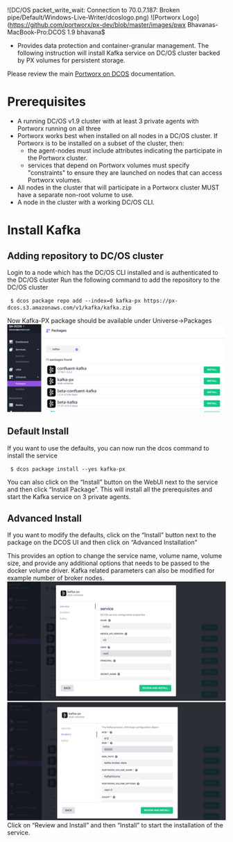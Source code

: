 ![DC/OS packet_write_wait: Connection to 70.0.7.187: Broken pipe/Default/Windows-Live-Writer/dcoslogo.png) ![Portworx Logo](https://github.com/portworx/px-dev/blob/master/images/pwx
Bhavanas-MacBook-Pro:DCOS 1.9 bhavana$
* Provides data protection and container-granular management. The following instruction will install Kafka service on DC/OS cluster backed by PX volumes for persistent storage.

Please review the main [Portworx on DCOS](https://docs.portworx.com/scheduler/mesosphere-dcos/) documentation.

# Prerequisites

- A running DC/OS v1.9 cluster with at least 3 private agents with Portworx running on all three
- Portworx works best when installed on all nodes in a DC/OS cluster.  If Portworx is to be installed on a subset of the cluster, then:
  * the agent-nodes must include attributes indicating the participate in the Portworx cluster.
  * services that depend on Portworx volumes must specify "constraints" to ensure they are launched on nodes that can access Portworx volumes.
- All nodes in the cluster that will participate in a Portworx cluster MUST have a separate non-root volume to use.
- A node in the cluster with a working DC/OS CLI.

# Install Kafka
## Adding repository to DC/OS cluster
Login to a node which has the DC/OS CLI installed and is authenticated to the DC/OS cluster
Run the following command to add the repository to the DC/OS cluster
```
 $ dcos package repo add --index=0 kafka-px https://px-dcos.s3.amazonaws.com/v1/kafka/kafka.zip
```
Now Kafka-PX package should be available under Universe->Packages
![Kafka Package List](img/Kafka-install-01.png)
## Default Install
If you want to use the defaults, you can now run the dcos command to install the service
```
 $ dcos package install --yes kafka-px
```
You can also click on the  “Install” button on the WebUI next to the service and then click “Install Package”.
This will install all the prerequisites and start the Kafka service on 3 private agents.

## Advanced Install
If you want to modify the defaults, click on the “Install” button next to the package on the DCOS UI and then click on
“Advanced Installation”

This provides an option to change the service name, volume name, volume size, and provide any additional options that needs to be passed to the docker volume driver.
Kafka related parameters can also be modified for example number of broker nodes.
![Kafka Install Options](img/Kafka-install-02.png)
![Kafka Portworx Options](img/Kafka-install-03.png)
Click on “Review and Install” and then “Install” to start the installation of the service.

